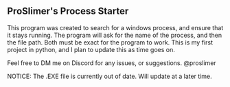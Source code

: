 ProSlimer's Process Starter
---------------------------
This program was created to search for a windows process, and ensure that it stays running.
The program will ask for the name of the process, and then the file path. Both must be exact for the program to work.
This is my first project in python, and I plan to update this as time goes on.

Feel free to DM me on Discord for any issues, or suggestions.
@proslimer

NOTICE:
The .EXE file is currently out of date. Will update at a later time.
